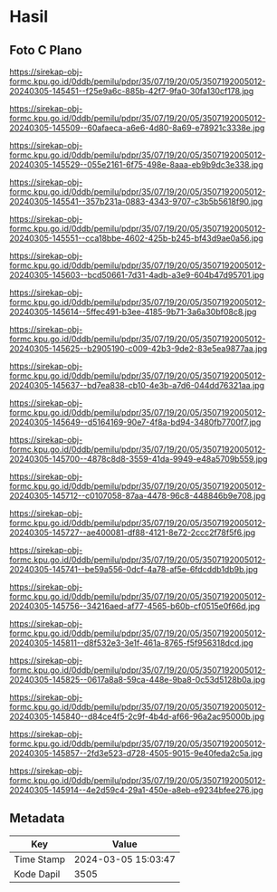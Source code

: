 # Hasil

## Foto C Plano

https://sirekap-obj-formc.kpu.go.id/0ddb/pemilu/pdpr/35/07/19/20/05/3507192005012-20240305-145451--f25e9a6c-885b-42f7-9fa0-30fa130cf178.jpg

https://sirekap-obj-formc.kpu.go.id/0ddb/pemilu/pdpr/35/07/19/20/05/3507192005012-20240305-145509--60afaeca-a6e6-4d80-8a69-e78921c3338e.jpg

https://sirekap-obj-formc.kpu.go.id/0ddb/pemilu/pdpr/35/07/19/20/05/3507192005012-20240305-145529--055e2161-6f75-498e-8aaa-eb9b9dc3e338.jpg

https://sirekap-obj-formc.kpu.go.id/0ddb/pemilu/pdpr/35/07/19/20/05/3507192005012-20240305-145541--357b231a-0883-4343-9707-c3b5b5618f90.jpg

https://sirekap-obj-formc.kpu.go.id/0ddb/pemilu/pdpr/35/07/19/20/05/3507192005012-20240305-145551--cca18bbe-4602-425b-b245-bf43d9ae0a56.jpg

https://sirekap-obj-formc.kpu.go.id/0ddb/pemilu/pdpr/35/07/19/20/05/3507192005012-20240305-145603--bcd50661-7d31-4adb-a3e9-604b47d95701.jpg

https://sirekap-obj-formc.kpu.go.id/0ddb/pemilu/pdpr/35/07/19/20/05/3507192005012-20240305-145614--5ffec491-b3ee-4185-9b71-3a6a30bf08c8.jpg

https://sirekap-obj-formc.kpu.go.id/0ddb/pemilu/pdpr/35/07/19/20/05/3507192005012-20240305-145625--b2905190-c009-42b3-9de2-83e5ea9877aa.jpg

https://sirekap-obj-formc.kpu.go.id/0ddb/pemilu/pdpr/35/07/19/20/05/3507192005012-20240305-145637--bd7ea838-cb10-4e3b-a7d6-044dd76321aa.jpg

https://sirekap-obj-formc.kpu.go.id/0ddb/pemilu/pdpr/35/07/19/20/05/3507192005012-20240305-145649--d5164169-90e7-4f8a-bd94-3480fb7700f7.jpg

https://sirekap-obj-formc.kpu.go.id/0ddb/pemilu/pdpr/35/07/19/20/05/3507192005012-20240305-145700--4878c8d8-3559-41da-9949-e48a5709b559.jpg

https://sirekap-obj-formc.kpu.go.id/0ddb/pemilu/pdpr/35/07/19/20/05/3507192005012-20240305-145712--c0107058-87aa-4478-96c8-448846b9e708.jpg

https://sirekap-obj-formc.kpu.go.id/0ddb/pemilu/pdpr/35/07/19/20/05/3507192005012-20240305-145727--ae400081-df88-4121-8e72-2ccc2f78f5f6.jpg

https://sirekap-obj-formc.kpu.go.id/0ddb/pemilu/pdpr/35/07/19/20/05/3507192005012-20240305-145741--be59a556-0dcf-4a78-af5e-6fdcddb1db9b.jpg

https://sirekap-obj-formc.kpu.go.id/0ddb/pemilu/pdpr/35/07/19/20/05/3507192005012-20240305-145756--34216aed-af77-4565-b60b-cf0515e0f66d.jpg

https://sirekap-obj-formc.kpu.go.id/0ddb/pemilu/pdpr/35/07/19/20/05/3507192005012-20240305-145811--d8f532e3-3e1f-461a-8765-f5f956318dcd.jpg

https://sirekap-obj-formc.kpu.go.id/0ddb/pemilu/pdpr/35/07/19/20/05/3507192005012-20240305-145825--0617a8a8-59ca-448e-9ba8-0c53d5128b0a.jpg

https://sirekap-obj-formc.kpu.go.id/0ddb/pemilu/pdpr/35/07/19/20/05/3507192005012-20240305-145840--d84ce4f5-2c9f-4b4d-af66-96a2ac95000b.jpg

https://sirekap-obj-formc.kpu.go.id/0ddb/pemilu/pdpr/35/07/19/20/05/3507192005012-20240305-145857--2fd3e523-d728-4505-9015-9e40feda2c5a.jpg

https://sirekap-obj-formc.kpu.go.id/0ddb/pemilu/pdpr/35/07/19/20/05/3507192005012-20240305-145914--4e2d59c4-29a1-450e-a8eb-e9234bfee276.jpg


## Metadata

| Key        | Value               |
| ---------- | ------------------- |
| Time Stamp | 2024-03-05 15:03:47 |
| Kode Dapil | 3505                |



